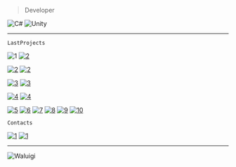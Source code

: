 >Developer
> 
![C#](https://img.shields.io/badge/-cSharp-e81c51?style=for-the-badge&logo=c-sharp&logoColor=white)
![Unity](https://img.shields.io/badge/-unity-e70173?style=for-the-badge&logo=unity&logoColor=white)
 ___

```
LastProjects
```

![1](https://img.shields.io/badge/-preview-fb8f53?style=for-the-badge&logo=git&logoColor=white)
[![2](https://img.shields.io/badge/-play-fb8f53?style=for-the-badge&logo=GooglePlay&logoColor=white)](https://yandex.ru/games/app/206662?draft=true&lang=ru)

[![2](https://img.shields.io/badge/-preview-fb8f53?style=for-the-badge&logo=git&logoColor=white)](https://github.com/RomanSharipov/Toilet-rush)
[![2](https://img.shields.io/badge/-play-fb8f53?style=for-the-badge&logo=GooglePlay&logoColor=white)](https://yandex.ru/games/app/210372?draft=true&lang=ru)

[![3](https://img.shields.io/badge/-preview-fb8f53?style=for-the-badge&logo=git&logoColor=white)](https://github.com/Kelkhaun/Theif)
[![3](https://img.shields.io/badge/-play-fb8f53?style=for-the-badge&logo=GooglePlay&logoColor=white)](https://play.google.com/store/apps/details?id=com.org.Agava.Theif&hl=ru&gl=US)

[![4](https://img.shields.io/badge/-4-fb8f53?style=for-the-badge&logo=git&logoColor=white)](https://github.com/Kelkhaun/Egypt-Builder)
[![4](https://img.shields.io/badge/-preview-fb8f53?style=for-the-badge&logo=GooglePlay&logoColor=white)](https://play.google.com/store/apps/details?id=org.Agava.EgyptBuild)

[![5](https://img.shields.io/badge/-code-fc8043?style=for-the-badge&logo=git&logoColor=white)](https://github.com/Kelkhaun/Obstacle-Course)
[![6](https://img.shields.io/badge/-code-6b006f?style=for-the-badge&logo=git&logoColor=white)](https://github.com/plastfw/ThrowingKnives)
[![7](https://img.shields.io/badge/-code-e81c51?style=for-the-badge&logo=git&logoColor=white)](https://github.com/plastfw/SmithyIdler)
[![8](https://img.shields.io/badge/-code-e70173?style=for-the-badge&logo=git&logoColor=white)](https://github.com/plastfw/Producer)
[![9](https://img.shields.io/badge/-code-f90059?style=for-the-badge&logo=git&logoColor=white)](https://github.com/plastfw/DogRunner)
[![10](https://img.shields.io/badge/-code-6b006f?style=for-the-badge&logo=git&logoColor=white)](https://github.com/plastfw/ThrowingKnives)



```
Contacts
```
[![1](https://img.shields.io/badge/-Telegram-fb8f53?style=for-the-badge&logo=telegram&logoColor=white)](https://t.me/plastfw) 
[![1](https://img.shields.io/badge/-Discord-b0032b?style=for-the-badge&logo=discord&logoColor=white)](https://discord.com/channels/226703052638388224)

___

![Waluigi](https://octodex.github.com/images/spidertocat.png)
